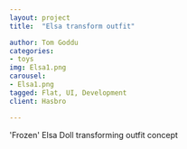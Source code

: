 ```yaml
---
layout: project
title:  "Elsa transform outfit"

author: Tom Goddu
categories:
- toys
img: Elsa1.png
carousel:
- Elsa1.png
tagged: Flat, UI, Development
client: Hasbro

---
```

'Frozen' Elsa Doll transforming outfit concept
